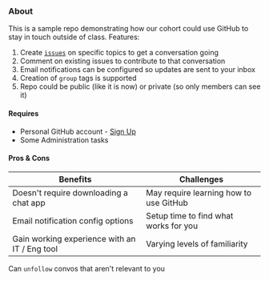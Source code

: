 ### About

This is a sample repo demonstrating how our cohort could use GitHub to stay in touch outside of class. Features:

1. Create [`issues`](https://github.com/AidenQuinn/pdx-comptia-fall-22/issues) on specific topics to get a conversation going
2. Comment on existing issues to contribute to that conversation
3. Email notifications can be configured so updates are sent to your inbox
4. Creation of `group` tags is supported
5. Repo could be public (like it is now) or private (so only members can see it)

#### Requires

- Personal GitHub account - [Sign Up](https://github.com/signup)
- Some Administration tasks 

#### Pros & Cons

Benefits | Challenges
-- | -- 
Doesn't require downloading a chat app | May require learning how to use GitHub
Email notification config options | Setup time to find what works for you
Gain working experience with an IT / Eng tool | Varying levels of familiarity
Can `unfollow` convos that aren't relevant to you 
